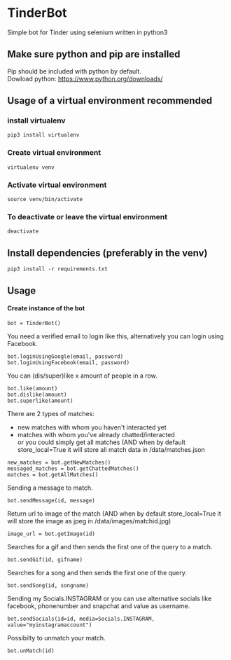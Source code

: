 # TinderBot
Simple bot for Tinder using selenium written in python3

## Make sure python and pip are installed
Pip should be included with python by default.<br/>
Dowload python: https://www.python.org/downloads/

## Usage of a virtual environment recommended
### install virtualenv
```
pip3 install virtualenv 
```
### Create virtual environment
```
virtualenv venv
```
### Activate virtual environment
```
source venv/bin/activate
```
### To deactivate or leave the virtual environment
```
deactivate
```
## Install dependencies (preferably in the venv)
```
pip3 install -r requirements.txt
```
## Usage
#### Create instance of the bot
```
bot = TinderBot()
```
You need a verified email to login like this, alternatively you can login using Facebook.
```
bot.loginUsingGoogle(email, password) 
bot.loginUsingFacebook(email, password)
```
You can (dis/super)like x amount of people in a row.
```
bot.like(amount) 
bot.dislike(amount)
bot.superlike(amount)
```
There are 2 types of matches:<br/>
- new matches with whom you haven't interacted yet</br>
- matches with whom you've already chatted/interacted</br>
or you could simply get all matches (AND when by default store_local=True it will store all match data in /data/matches.json
```
new_matches = bot.getNewMatches()
messaged_matches = bot.getChattedMatches()
matches = bot.getAllMatches()
```
Sending a  message to match.
```
bot.sendMessage(id, message)
```
Return url to image of the match (AND when by default store_local=True it will store the image as jpeg in /data/images/matchid.jpg)
```
image_url = bot.getImage(id)
```
Searches for a gif and then sends the first one of the query to a match.
```
bot.sendGif(id, gifname)
```
Searches for a song and then sends the first one of the query.
```
bot.sendSong(id, songname)
```
Sending my Socials.INSTAGRAM or you can use alternative socials like facebook, phonenumber and snapchat and value as username.
```
bot.sendSocials(id=id, media=Socials.INSTAGRAM, value="myinstagramaccount")
```
Possibilty to unmatch your match.
```
bot.unMatch(id)
```
